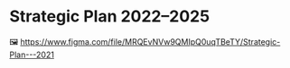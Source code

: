 # Strategic Plan 2022–2025
:framed_picture: https://www.figma.com/file/MRQEvNVw9QMIpQ0uqTBeTY/Strategic-Plan---2021
